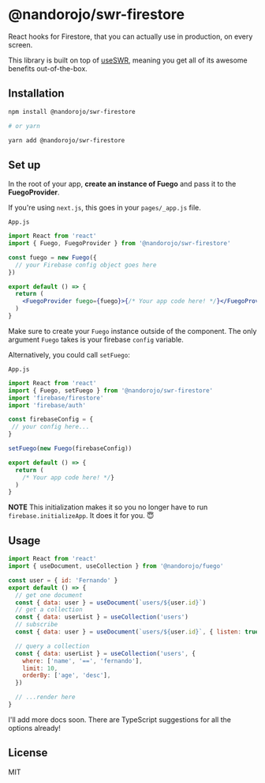 # @nandorojo/swr-firestore

React hooks for Firestore, that you can actually use in production, on every screen.

This library is built on top of [useSWR](https://swr.now.sh), meaning you get all of its awesome benefits out-of-the-box.

## Installation

```sh
npm install @nandorojo/swr-firestore

# or yarn

yarn add @nandorojo/swr-firestore
```

## Set up

In the root of your app, **create an instance of Fuego** and pass it to the **FuegoProvider**.

If you're using `next.js`, this goes in your `pages/_app.js` file.

`App.js`

```jsx
import React from 'react'
import { Fuego, FuegoProvider } from '@nandorojo/swr-firestore'

const fuego = new Fuego({
  // your Firebase config object goes here
})

export default () => {
  return (
    <FuegoProvider fuego={fuego}>{/* Your app code here! */}</FuegoProvider>
  )
}
```

Make sure to create your `Fuego` instance outside of the component. The only argument `Fuego` takes is your firebase `config` variable.


Alternatively, you could call `setFuego`:

`App.js`

```jsx
import React from 'react'
import { Fuego, setFuego } from '@nandorojo/swr-firestore'
import 'firebase/firestore'
import 'firebase/auth'

const firebaseConfig = {
 // your config here...
}

setFuego(new Fuego(firebaseConfig))

export default () => {
  return (
    /* Your app code here! */}
  )
}
```

**NOTE** This initialization makes it so you no longer have to run `firebase.initializeApp`. It does it for you. 😇

## Usage

```js
import React from 'react'
import { useDocument, useCollection } from '@nandorojo/fuego'

const user = { id: 'Fernando' }
export default () => {
  // get one document
  const { data: user } = useDocument(`users/${user.id}`)
  // get a collection
  const { data: userList } = useCollection('users')
  // subscribe
  const { data: user } = useDocument(`users/${user.id}`, { listen: true })

  // query a collection
  const { data: userList } = useCollection('users', {
    where: ['name', '==', 'fernando'],
    limit: 10,
    orderBy: ['age', 'desc'],
  })

  // ...render here
}
```

I'll add more docs soon. There are TypeScript suggestions for all the options already!

## License

MIT
